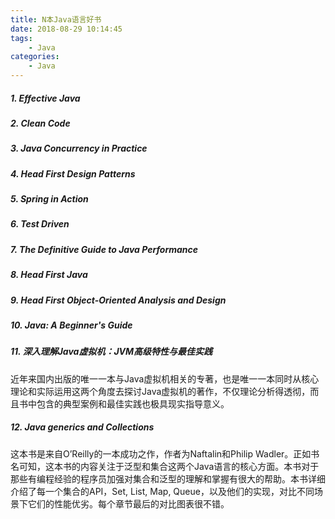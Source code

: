 ```yaml
---
title: N本Java语言好书
date: 2018-08-29 10:14:45
tags:
	- Java
categories: 
	- Java	
---
```


#####  1. Effective Java

#####  2. Clean Code

#####  3. Java Concurrency in Practice

#####  4. Head First Design Patterns

#####  5. Spring in Action

#####  6. Test Driven

#####  7. The Definitive Guide to Java Performance

#####  8. Head First Java

#####  9. Head First Object-Oriented Analysis and Design

#####  10. Java: A Beginner's Guide

#####  11. 深入理解Java虚拟机：JVM高级特性与最佳实践
近年来国内出版的唯一一本与Java虚拟机相关的专著，也是唯一一本同时从核心理论和实际运用这两个角度去探讨Java虚拟机的著作，不仅理论分析得透彻，而且书中包含的典型案例和最佳实践也极具现实指导意义。

##### 12. Java generics and Collections
这本书是来自O’Reilly的一本成功之作，作者为Naftalin和Philip Wadler。正如书名可知，这本书的内容关注于泛型和集合这两个Java语言的核心方面。本书对于那些有编程经验的程序员加强对集合和泛型的理解和掌握有很大的帮助。本书详细介绍了每一个集合的API，Set, List, Map, Queue，以及他们的实现，对比不同场景下它们的性能优劣。每个章节最后的对比图表很不错。


